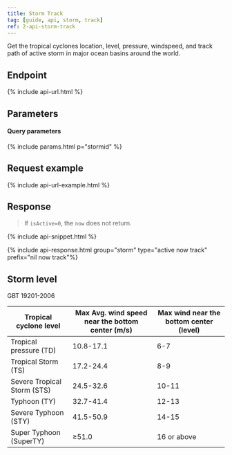 ```yaml
---
title: Storm Track
tag: [guide, api, storm, track]
ref: 2-api-storm-track
---
```


Get the tropical cyclones location, level, pressure, windspeed, and track path of active storm in major ocean basins around the world.

## Endpoint

{% include api-url.html %}

## Parameters

#### Query parameters

{% include params.html p="stormid" %}

## Request example

{% include api-url-example.html %}

## Response

> If `isActive=0`, the `now` does not return. 

{% include api-snippet.html %}

{% include api-response.html group="storm" type="active now track"  prefix="nil now track"%}

## Storm level

GBT 19201-2006

| Tropical cyclone level      | Max Avg. wind speed near the bottom center (m/s) | Max wind near the bottom center (level) |
| --------------------------- | ------------------------------------------------ | --------------------------------------- |
| Tropical pressure (TD)      | 10.8-17.1                                        | 6-7                                     |
| Tropical Storm (TS)         | 17.2-24.4                                        | 8-9                                     |
| Severe Tropical Storm (STS) | 24.5-32.6                                        | 10-11                                   |
| Typhoon (TY)                | 32.7-41.4                                        | 12-13                                   |
| Severe Typhoon (STY)        | 41.5-50.9                                        | 14-15                                   |
| Super Typhoon (SuperTY)     | ≥51.0                                            | 16 or above                             |
